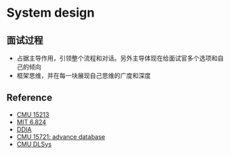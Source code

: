 # System design

## 面试过程

- 占据主导作用，引领整个流程和对话。另外主导体现在给面试官多个选项和自己的倾向
- 框架思维，并在每一块展现自己思维的广度和深度

## Reference
- [CMU 15213]()
- [MIT 6.824]()
- [DDIA]()
- [CMU 15721: advance database]()
- [CMU DLSys]()
